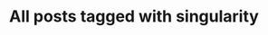 ---
layout: tag
title: "All posts tagged with singularity"
permalink: /weblog/tags/singularity/
taxonomy: singularity
---